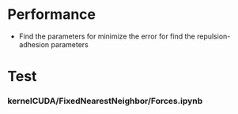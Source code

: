 # Performance
* Find the parameters for minimize the error for find the repulsion-adhesion parameters

# Test
### kernelCUDA/FixedNearestNeighbor/Forces.ipynb